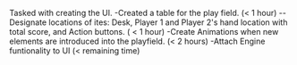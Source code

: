 Tasked with creating the UI.
-Created a table for the play field. (< 1 hour)
--Designate locations of ites: Desk, Player 1 and Player 2's hand location with total score, and Action buttons. ( < 1 hour)
-Create Animations when new elements are introduced into the playfield. (< 2 hours)
-Attach Engine funtionality to UI (< remaining time)